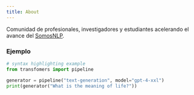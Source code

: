 ```yaml
---
title: About
---
```


Comunidad de profesionales, investigadores y estudiantes acelerando el avance del [SomosNLP](https://github.com/somosnlp).

### Ejemplo

```python
# syntax highlighting example
from transfomers import pipeline

generator = pipeline("text-generation", model="gpt-4-xxl")
print(generator("What is the meaning of life?"))
```
<div class="h-200px"></div>
